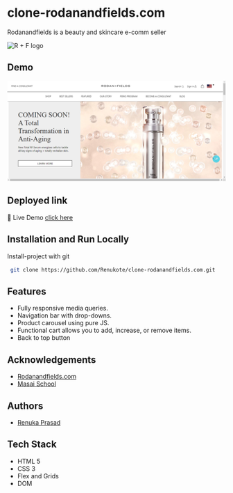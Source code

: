# clone-rodanandfields.com

Rodanandfields is a beauty and skincare e-comm seller

<p style="align: center"> <img src = "https://encrypted-tbn0.gstatic.com/images?q=tbn:ANd9GcRDsz37mHoreof2S69xRaqVtRrIh0Q74zRvcA&usqp=CAU" alt = "R + F logo" /> </p>

    
## Demo
![unit4Short gif](https://raw.githubusercontent.com/Renukote/clone-rodanandfields.com/master/rodan-and-fields-thumbnail.png)

## Deployed link
🔹 Live Demo [click here](https://renukote.github.io/clone-rodanandfields.com/homePage.html)


## Installation and Run Locally

Install-project with git

```bash
 git clone https://github.com/Renukote/clone-rodanandfields.com.git
```

## Features

- Fully responsive media queries.
- Navigation bar with drop-downs.
- Product carousel using pure JS.
- Functional cart allows you to add, increase, or remove items.
- Back to top button


## Acknowledgements

 - [Rodanandfields.com](https://www.rodanandfields.com/en-us/)
 - [Masai School](https://masaischool.com/)
 

## Authors 
- [Renuka Prasad](https://github.com/Renukote)


## Tech Stack
- HTML 5
- CSS 3
- Flex and Grids
- DOM
